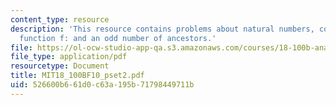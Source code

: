```yaml
---
content_type: resource
description: 'This resource contains problems about natural numbers, consider the
  function f: and an odd number of ancestors.'
file: https://ol-ocw-studio-app-qa.s3.amazonaws.com/courses/18-100b-analysis-i-fall-2010/526600b661d0c63a195b71798449711b_MIT18_100BF10_pset2.pdf
file_type: application/pdf
resourcetype: Document
title: MIT18_100BF10_pset2.pdf
uid: 526600b6-61d0-c63a-195b-71798449711b
---
```

